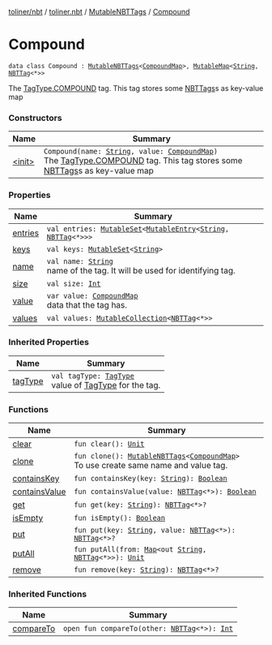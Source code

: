 [toliner/nbt](../../../index.md) / [toliner.nbt](../../index.md) / [MutableNBTTags](../index.md) / [Compound](./index.md)

# Compound

`data class Compound : `[`MutableNBTTags`](../index.md)`<`[`CompoundMap`](../../-compound-map/index.md)`>, `[`MutableMap`](https://kotlinlang.org/api/latest/jvm/stdlib/kotlin.collections/-mutable-map/index.html)`<`[`String`](https://kotlinlang.org/api/latest/jvm/stdlib/kotlin/-string/index.html)`, `[`NBTTag`](../../-n-b-t-tag/index.md)`<*>>`

The [TagType.COMPOUND](../../-tag-type/-c-o-m-p-o-u-n-d.md) tag.
This tag stores some [NBTTags](../../-n-b-t-tags/index.md)s as key-value map

### Constructors

| Name | Summary |
|---|---|
| [&lt;init&gt;](-init-.md) | `Compound(name: `[`String`](https://kotlinlang.org/api/latest/jvm/stdlib/kotlin/-string/index.html)`, value: `[`CompoundMap`](../../-compound-map/index.md)`)`<br>The [TagType.COMPOUND](../../-tag-type/-c-o-m-p-o-u-n-d.md) tag. This tag stores some [NBTTags](../../-n-b-t-tags/index.md)s as key-value map |

### Properties

| Name | Summary |
|---|---|
| [entries](entries.md) | `val entries: `[`MutableSet`](https://kotlinlang.org/api/latest/jvm/stdlib/kotlin.collections/-mutable-set/index.html)`<`[`MutableEntry`](https://kotlinlang.org/api/latest/jvm/stdlib/kotlin.collections/-mutable-map/-mutable-entry/index.html)`<`[`String`](https://kotlinlang.org/api/latest/jvm/stdlib/kotlin/-string/index.html)`, `[`NBTTag`](../../-n-b-t-tag/index.md)`<*>>>` |
| [keys](keys.md) | `val keys: `[`MutableSet`](https://kotlinlang.org/api/latest/jvm/stdlib/kotlin.collections/-mutable-set/index.html)`<`[`String`](https://kotlinlang.org/api/latest/jvm/stdlib/kotlin/-string/index.html)`>` |
| [name](name.md) | `val name: `[`String`](https://kotlinlang.org/api/latest/jvm/stdlib/kotlin/-string/index.html)<br>name of the tag. It will be used for identifying tag. |
| [size](size.md) | `val size: `[`Int`](https://kotlinlang.org/api/latest/jvm/stdlib/kotlin/-int/index.html) |
| [value](value.md) | `var value: `[`CompoundMap`](../../-compound-map/index.md)<br>data that the tag has. |
| [values](values.md) | `val values: `[`MutableCollection`](https://kotlinlang.org/api/latest/jvm/stdlib/kotlin.collections/-mutable-collection/index.html)`<`[`NBTTag`](../../-n-b-t-tag/index.md)`<*>>` |

### Inherited Properties

| Name | Summary |
|---|---|
| [tagType](../tag-type.md) | `val tagType: `[`TagType`](../../-tag-type/index.md)<br>value of [TagType](../../-tag-type/index.md) for the tag. |

### Functions

| Name | Summary |
|---|---|
| [clear](clear.md) | `fun clear(): `[`Unit`](https://kotlinlang.org/api/latest/jvm/stdlib/kotlin/-unit/index.html) |
| [clone](clone.md) | `fun clone(): `[`MutableNBTTags`](../index.md)`<`[`CompoundMap`](../../-compound-map/index.md)`>`<br>To use create same name and value tag. |
| [containsKey](contains-key.md) | `fun containsKey(key: `[`String`](https://kotlinlang.org/api/latest/jvm/stdlib/kotlin/-string/index.html)`): `[`Boolean`](https://kotlinlang.org/api/latest/jvm/stdlib/kotlin/-boolean/index.html) |
| [containsValue](contains-value.md) | `fun containsValue(value: `[`NBTTag`](../../-n-b-t-tag/index.md)`<*>): `[`Boolean`](https://kotlinlang.org/api/latest/jvm/stdlib/kotlin/-boolean/index.html) |
| [get](get.md) | `fun get(key: `[`String`](https://kotlinlang.org/api/latest/jvm/stdlib/kotlin/-string/index.html)`): `[`NBTTag`](../../-n-b-t-tag/index.md)`<*>?` |
| [isEmpty](is-empty.md) | `fun isEmpty(): `[`Boolean`](https://kotlinlang.org/api/latest/jvm/stdlib/kotlin/-boolean/index.html) |
| [put](put.md) | `fun put(key: `[`String`](https://kotlinlang.org/api/latest/jvm/stdlib/kotlin/-string/index.html)`, value: `[`NBTTag`](../../-n-b-t-tag/index.md)`<*>): `[`NBTTag`](../../-n-b-t-tag/index.md)`<*>?` |
| [putAll](put-all.md) | `fun putAll(from: `[`Map`](https://kotlinlang.org/api/latest/jvm/stdlib/kotlin.collections/-map/index.html)`<out `[`String`](https://kotlinlang.org/api/latest/jvm/stdlib/kotlin/-string/index.html)`, `[`NBTTag`](../../-n-b-t-tag/index.md)`<*>>): `[`Unit`](https://kotlinlang.org/api/latest/jvm/stdlib/kotlin/-unit/index.html) |
| [remove](remove.md) | `fun remove(key: `[`String`](https://kotlinlang.org/api/latest/jvm/stdlib/kotlin/-string/index.html)`): `[`NBTTag`](../../-n-b-t-tag/index.md)`<*>?` |

### Inherited Functions

| Name | Summary |
|---|---|
| [compareTo](../compare-to.md) | `open fun compareTo(other: `[`NBTTag`](../../-n-b-t-tag/index.md)`<*>): `[`Int`](https://kotlinlang.org/api/latest/jvm/stdlib/kotlin/-int/index.html) |
